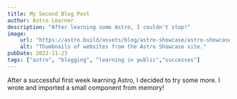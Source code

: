 ```yaml
---
title: My Second Blog Post
author: Astro Learner
description: "After learning some Astro, I couldn't stop!"
image: 
    url: "https://astro.build/assets/blog/astro-showcase/astro-showcase-screenshot.jpg"
    alt: "Thumbnails of websites from the Astro Showcase site."
pubDate: 2022-11-23
tags: ["astro", "blogging", "learning in public","successes"]
---
```

After a successful first week learning Astro, I decided to try some more. I wrote and imported a small component from memory!